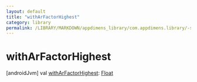```yaml
---
layout: default
title: "withArFactorHighest"
category: library
permalink: /LIBRARY/MARKDOWN/appdimens_library/com.appdimens.library/-screen-adjustment-factors/with-ar-factor-highest.html
---
```


# withArFactorHighest

[androidJvm]
val [withArFactorHighest](with-ar-factor-highest.md): [Float](https://kotlinlang.org/api/core/kotlin-stdlib/kotlin/-float/index.html)